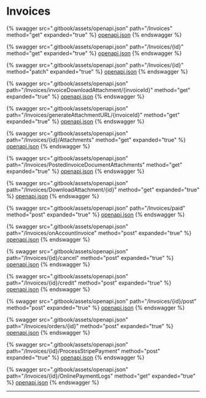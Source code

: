 # Invoices

{% swagger src=".gitbook/assets/openapi.json" path="/Invoices" method="get" expanded="true" %}
[openapi.json](.gitbook/assets/openapi.json)
{% endswagger %}

{% swagger src=".gitbook/assets/openapi.json" path="/Invoices/{id}" method="get" expanded="true" %}
[openapi.json](.gitbook/assets/openapi.json)
{% endswagger %}

{% swagger src=".gitbook/assets/openapi.json" path="/Invoices/{id}" method="patch" expanded="true" %}
[openapi.json](.gitbook/assets/openapi.json)
{% endswagger %}

{% swagger src=".gitbook/assets/openapi.json" path="/Invoices/invoiceDownloadAttachment/{invoiceId}" method="get" expanded="true" %}
[openapi.json](.gitbook/assets/openapi.json)
{% endswagger %}

{% swagger src=".gitbook/assets/openapi.json" path="/Invoices/generateAttachmentURL/{invoiceId}" method="get" expanded="true" %}
[openapi.json](.gitbook/assets/openapi.json)
{% endswagger %}

{% swagger src=".gitbook/assets/openapi.json" path="/Invoices/{id}/Attachments" method="get" expanded="true" %}
[openapi.json](.gitbook/assets/openapi.json)
{% endswagger %}

{% swagger src=".gitbook/assets/openapi.json" path="/Invoices/PostedInvoiceDocumentAttachments" method="get" expanded="true" %}
[openapi.json](.gitbook/assets/openapi.json)
{% endswagger %}

{% swagger src=".gitbook/assets/openapi.json" path="/Invoices/DownloadAttachment/{id}" method="get" expanded="true" %}
[openapi.json](.gitbook/assets/openapi.json)
{% endswagger %}

{% swagger src=".gitbook/assets/openapi.json" path="/Invoices/paid" method="post" expanded="true" %}
[openapi.json](.gitbook/assets/openapi.json)
{% endswagger %}

{% swagger src=".gitbook/assets/openapi.json" path="/Invoices/onAccountInvoice" method="post" expanded="true" %}
[openapi.json](.gitbook/assets/openapi.json)
{% endswagger %}

{% swagger src=".gitbook/assets/openapi.json" path="/Invoices/{id}/cancel" method="post" expanded="true" %}
[openapi.json](.gitbook/assets/openapi.json)
{% endswagger %}

{% swagger src=".gitbook/assets/openapi.json" path="/Invoices/{id}/credit" method="post" expanded="true" %}
[openapi.json](.gitbook/assets/openapi.json)
{% endswagger %}

{% swagger src=".gitbook/assets/openapi.json" path="/Invoices/{id}/post" method="post" expanded="true" %}
[openapi.json](.gitbook/assets/openapi.json)
{% endswagger %}

{% swagger src=".gitbook/assets/openapi.json" path="/Invoices/orders/{id}" method="post" expanded="true" %}
[openapi.json](.gitbook/assets/openapi.json)
{% endswagger %}

{% swagger src=".gitbook/assets/openapi.json" path="/Invoices/{id}/ProcessStripePayment" method="post" expanded="true" %}
[openapi.json](.gitbook/assets/openapi.json)
{% endswagger %}

{% swagger src=".gitbook/assets/openapi.json" path="/Invoices/{id}/OnlinePaymentLogs" method="get" expanded="true" %}
[openapi.json](.gitbook/assets/openapi.json)
{% endswagger %}

***
